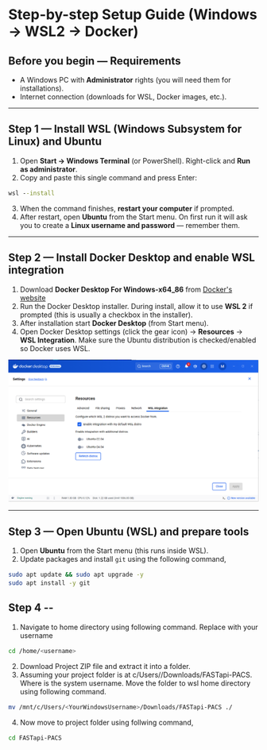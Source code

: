 
# Step-by-step Setup Guide (Windows → WSL2 → Docker)

## Before you begin — Requirements
- A Windows PC with **Administrator** rights (you will need them for installations).
- Internet connection (downloads for WSL, Docker images, etc.).

---

## Step 1 — Install WSL (Windows Subsystem for Linux) and Ubuntu
1. Open **Start → Windows Terminal** (or PowerShell). Right-click and **Run as administrator**.
2. Copy and paste this single command and press Enter:

```cmd
wsl --install
```

3. When the command finishes, **restart your computer** if prompted.
4. After restart, open **Ubuntu** from the Start menu. On first run it will ask you to create a **Linux username and password** — remember them.

---

## Step 2 — Install Docker Desktop and enable WSL integration
1. Download **Docker Desktop For Windows-x64_86** from [Docker's website](https://docs.docker.com/desktop/setup/install/windows-install/)
2. Run the Docker Desktop installer. During install, allow it to use **WSL 2** if prompted (this is usually a checkbox in the installer).
3. After installation start **Docker Desktop** (from Start menu).
4. Open Docker Desktop settings (click the gear icon) → **Resources** → **WSL Integration**. Make sure the Ubuntu distribution is checked/enabled so Docker uses WSL.

<p align="center">
  <img src="https://github.com/zain18jan2000/MyJob/blob/main/WSL%20Integragion.PNG" alt="Centered Image" width="600"/>
</p>

---

## Step 3 — Open Ubuntu (WSL) and prepare tools
1. Open **Ubuntu** from the Start menu (this runs inside WSL).
2. Update packages and install `git` using the following command,

```bash
sudo apt update && sudo apt upgrade -y
sudo apt install -y git
```

## Step 4 --
1. Navigate to home directory using following command. Replace <username> with your username

```bash
cd /home/<username>
```

2. Download Project ZIP file and extract it into a folder.
3. Assuming your project folder is at c/Users/<YourWindowsUser>/Downloads/FASTapi-PACS. Where <YourWindowsUser> is the system username. Move the folder to wsl home directory using following command.

```bash
mv /mnt/c/Users/<YourWindowsUsername>/Downloads/FASTapi-PACS ./
```
4. Now move to project folder using follwing command,

```bash
cd FASTapi-PACS
```

